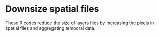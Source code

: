 # Downsize spatial files

These R codes reduce the size of layers files by increasing the pixels in spatial files and aggregating temporal data.
